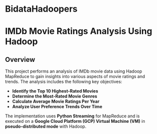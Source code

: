 # BidataHadoopers
# IMDb Movie Ratings Analysis Using Hadoop

## Overview

This project performs an analysis of IMDb movie data using Hadoop MapReduce to gain insights into various aspects of movie ratings and trends. The analysis includes the following key objectives:

- **Identify the Top 10 Highest-Rated Movies**
- **Determine the Most-Rated Movie Genres**
- **Calculate Average Movie Ratings Per Year**
- **Analyze User Preference Trends Over Time**

The implementation uses **Python Streaming** for MapReduce and is executed on a **Google Cloud Platform (GCP) Virtual Machine (VM)** in **pseudo-distributed mode** with Hadoop.
